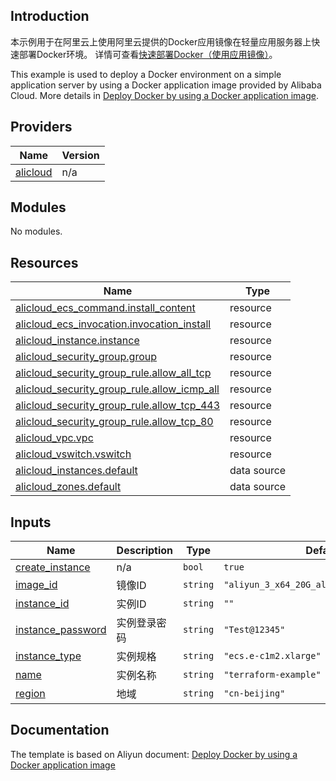 ## Introduction

<!-- DOCS_DESCRIPTION_CN -->
本示例用于在阿里云上使用阿里云提供的Docker应用镜像在轻量应用服务器上快速部署Docker环境。
详情可查看[快速部署Docker（使用应用镜像）](https://help.aliyun.com/document_detail/209483.html)。
<!-- DOCS_DESCRIPTION_CN -->

<!-- DOCS_DESCRIPTION_EN -->
This example is used to deploy a Docker environment on a simple application server by using a Docker application image provided by Alibaba Cloud.
More details in [Deploy Docker by using a Docker application image](https://help.aliyun.com/document_detail/209483.html).
<!-- DOCS_DESCRIPTION_EN -->

<!-- BEGIN_TF_DOCS -->
## Providers

| Name | Version |
|------|---------|
| <a name="provider_alicloud"></a> [alicloud](#provider\_alicloud) | n/a |

## Modules

No modules.

## Resources

| Name | Type |
|------|------|
| [alicloud_ecs_command.install_content](https://registry.terraform.io/providers/aliyun/alicloud/latest/docs/resources/ecs_command) | resource |
| [alicloud_ecs_invocation.invocation_install](https://registry.terraform.io/providers/aliyun/alicloud/latest/docs/resources/ecs_invocation) | resource |
| [alicloud_instance.instance](https://registry.terraform.io/providers/aliyun/alicloud/latest/docs/resources/instance) | resource |
| [alicloud_security_group.group](https://registry.terraform.io/providers/aliyun/alicloud/latest/docs/resources/security_group) | resource |
| [alicloud_security_group_rule.allow_all_tcp](https://registry.terraform.io/providers/aliyun/alicloud/latest/docs/resources/security_group_rule) | resource |
| [alicloud_security_group_rule.allow_icmp_all](https://registry.terraform.io/providers/aliyun/alicloud/latest/docs/resources/security_group_rule) | resource |
| [alicloud_security_group_rule.allow_tcp_443](https://registry.terraform.io/providers/aliyun/alicloud/latest/docs/resources/security_group_rule) | resource |
| [alicloud_security_group_rule.allow_tcp_80](https://registry.terraform.io/providers/aliyun/alicloud/latest/docs/resources/security_group_rule) | resource |
| [alicloud_vpc.vpc](https://registry.terraform.io/providers/aliyun/alicloud/latest/docs/resources/vpc) | resource |
| [alicloud_vswitch.vswitch](https://registry.terraform.io/providers/aliyun/alicloud/latest/docs/resources/vswitch) | resource |
| [alicloud_instances.default](https://registry.terraform.io/providers/aliyun/alicloud/latest/docs/data-sources/instances) | data source |
| [alicloud_zones.default](https://registry.terraform.io/providers/aliyun/alicloud/latest/docs/data-sources/zones) | data source |

## Inputs

| Name | Description | Type | Default | Required |
|------|-------------|------|---------|:--------:|
| <a name="input_create_instance"></a> [create\_instance](#input\_create\_instance) | n/a | `bool` | `true` | no |
| <a name="input_image_id"></a> [image\_id](#input\_image\_id) | 镜像ID | `string` | `"aliyun_3_x64_20G_alibase_20241103.vhd"` | no |
| <a name="input_instance_id"></a> [instance\_id](#input\_instance\_id) | 实例ID | `string` | `""` | no |
| <a name="input_instance_password"></a> [instance\_password](#input\_instance\_password) | 实例登录密码 | `string` | `"Test@12345"` | no |
| <a name="input_instance_type"></a> [instance\_type](#input\_instance\_type) | 实例规格 | `string` | `"ecs.e-c1m2.xlarge"` | no |
| <a name="input_name"></a> [name](#input\_name) | 实例名称 | `string` | `"terraform-example"` | no |
| <a name="input_region"></a> [region](#input\_region) | 地域 | `string` | `"cn-beijing"` | no |
<!-- END_TF_DOCS -->

## Documentation
<!-- docs-link --> 

The template is based on Aliyun document: [Deploy Docker by using a Docker application image](https://help.aliyun.com/document_detail/209483.html) 

<!-- docs-link --> 